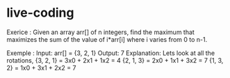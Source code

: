 # live-coding

Exerice :
	Given an array arr[] of n integers, find the maximum that maximizes the sum of the value of i*arr[i] where i varies from 0 to n-1.

Exemple :
Input: arr[] = {3, 2, 1}
Output: 7
Explanation: Lets look at all the rotations,
{3, 2, 1} = 3x0 + 2x1 + 1x2 = 4
{2, 1, 3} = 2x0 + 1x1 + 3x2 = 7
{1, 3, 2} = 1x0 + 3x1 + 2x2 = 7
